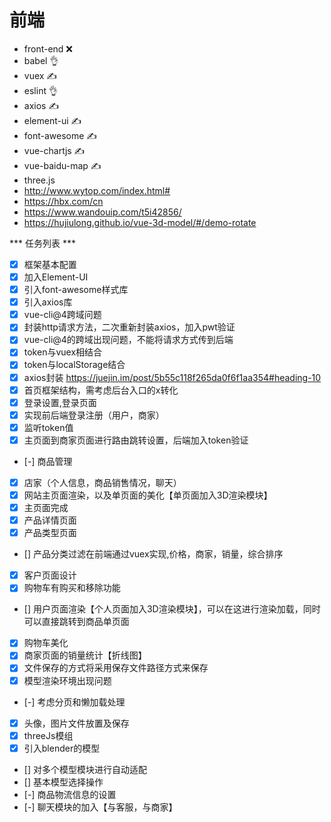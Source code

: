 # 前端
- front-end ❌
- babel 👌
- vuex ✍
- eslint 👌
- axios ✍
- element-ui ✍
- font-awesome ✍
- vue-chartjs ✍
- vue-baidu-map ✍
- three.js
- http://www.wytop.com/index.html#
- https://hbx.com/cn
- https://www.wandouip.com/t5i42856/
- https://hujiulong.github.io/vue-3d-model/#/demo-rotate


*** 任务列表 ***

- [x] 框架基本配置
- [x] 加入Element-UI
- [x] 引入font-awesome样式库
- [x] 引入axios库
- [x] vue-cli@4跨域问题
- [x] 封装http请求方法，二次重新封装axios，加入pwt验证
- [x] vue-cli@4的跨域出现问题，不能将请求方式传到后端
- [x] token与vuex相结合
- [x] token与localStorage结合
- [x] axios封装 https://juejin.im/post/5b55c118f265da0f6f1aa354#heading-10
- [x] 首页框架结构，需考虑后台入口的x转化
- [x] 登录设置,登录页面
- [x] 实现前后端登录注册（用户，商家）
- [x] 监听token值
- [x] 主页面到商家页面进行路由跳转设置，后端加入token验证
- [-] 商品管理
- [x] 店家（个人信息，商品销售情况，聊天）
- [x] 网站主页面渲染，以及单页面的美化【单页面加入3D渲染模块】
- [x] 主页面完成
- [x] 产品详情页面
- [x] 产品类型页面
- [] 产品分类过滤在前端通过vuex实现,价格，商家，销量，综合排序
- [x] 客户页面设计
- [x] 购物车有购买和移除功能
- [] 用户页面渲染【个人页面加入3D渲染模块】，可以在这进行渲染加载，同时可以直接跳转到商品单页面
- [x] 购物车美化
- [x] 商家页面的销量统计【折线图】
- [x] 文件保存的方式将采用保存文件路径方式来保存
- [x] 模型渲染环境出现问题
- [-] 考虑分页和懒加载处理
- [x] 头像，图片文件放置及保存
- [x] threeJs模组
- [x] 引入blender的模型
- [] 对多个模型模块进行自动适配
- [] 基本模型选择操作
- [-] 商品物流信息的设置
- [-] 聊天模块的加入【与客服，与商家】
 